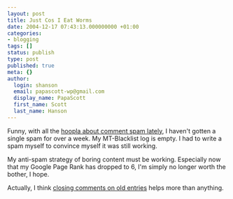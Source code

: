 ```yaml
---
layout: post
title: Just Cos I Eat Worms
date: 2004-12-17 07:43:13.000000000 +01:00
categories:
- blogging
tags: []
status: publish
type: post
published: true
meta: {}
author:
  login: shanson
  email: papascott-wp@gmail.com
  display_name: PapaScott
  first_name: Scott
  last_name: Hanson
---
```

<p>Funny, with all the <a title="Movable Type Publishing Platform: Comment spam load issue" href="http://www.movabletype.org/news/2004/12/comment_spam_load_issue.shtml">hoopla about comment spam lately</a>, I haven't gotten a single spam for over a week. My MT-Blacklist log is empty. I had to write a spam myself to convince myself it was still working.</p>
<p>My anti-spam strategy of boring content must be working. Especially now that my Google Page Rank has dropped to 6, I'm simply no longer worth the bother, I hope.</p>
<p>Actually, I think <a title="MT Plugin: Conversation Killer" href="http://www.chompy.net/lab/mt/conversationkiller/">closing comments on old entries</a> helps more than anything.</p>

